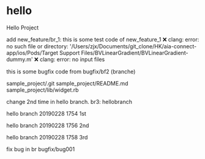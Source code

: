 # hello
Hello Project

add new_feature/br_1:
this is some test code of new_feature_1
❌  clang: error: no such file or directory: '/Users/zjx/Documents/git_clone/HK/aia-connect-app/ios/Pods/Target Support Files/BVLinearGradient/BVLinearGradient-dummy.m'
❌  clang: error: no input files

this is some bugfix code from bugfix/bf2 (branche)

sample_project/.git
sample_project/README.md
sample_project/lib/widget.rb

change 2nd time in hello branch.
br3: hellobranch


hello branch 20190228 1754 1st

hello branch 20190228 1756 2nd

hello branch 20190228 1758 3rd

fix bug in br bugfix/bug001



